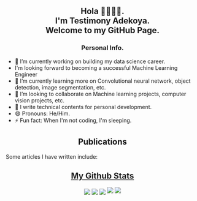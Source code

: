 <h2 align="center">
    Hola 👋🏿👋🏿. 
    <br>
    I'm Testimony Adekoya. 
    <br>
    Welcome to my GitHub Page.
</h2>

<h3 align="center">Personal Info.</h3>
<p>
<ul>
<li>🔭 I’m currently working on building my data science career. </li>
<li>I'm looking forward to becoming a successful Machine Learning Engineer</li>
<li>🌱 I’m currently learning more on Convolutional neural network, object detection, image segmentation, etc.</li>
<li>👯 I’m looking to collaborate on Machine learning projects, computer vision projects, etc.</li>
<li>📝 I write technical contents for personal development.</li>
<li>😄 Pronouns: He/Him.</li>
<li>⚡ Fun fact: When I'm not coding, I'm sleeping.</li>
</ul>
</p>
<h2 align= "center">Publications</h2>
<p>
    Some articles I have written include:
    
</p>

<h2 align="center"><u>My Github Stats</u></h2>
<p align="center">
    <img align="center" src="https://github-readme-stats.vercel.app/api/top-langs/?username=dev-tyta&layout=compact&bg_color=0,73FA79,73FDFF,7A81FF&theme=graywhite&langs_count=10">
    <img align="center" src="https://github-readme-stats.vercel.app/api?username=dev-tyta&count_private=true&show_icons=trueline_height=21&bg_color=0,EC6C6C,FFD479,FFFC79,73FA79&theme=graywhite">	
    <img align="center" src="https://github-readme-streak-stats.herokuapp.com/?user=dev-tyta&theme=dracula">
    <img src="https://metrics.lecoq.io/dev-tyta?template=classic&achievements=1&achievements.threshold=C&achievements.secrets=true&achievements.display=compact&achievements.limit=0&config.timezone=Asia%2FDhaka">	
    <img src="https://github-profile-trophy.vercel.app/?username=dev-tyta&theme=onedark&title=MultiLanguage,Stars,Commit,Followers,Repo,PR">
</p>
<!--
**dev-tyta/dev-tyta** is a ✨ _special_ ✨ repository because its `README.md` (this file) appears on your GitHub profile.

Here are some ideas to get you started:

- 🔭 I’m currently working on ...
- 🌱 I’m currently learning ...
- 👯 I’m looking to collaborate on ...
- 🤔 I’m looking for help with ...
- 💬 Ask me about ...
- 📫 How to reach me: ...
- 😄 Pronouns: ...
- ⚡ Fun fact: ...
-->

